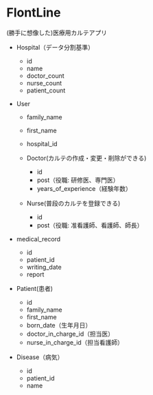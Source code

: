 # FlontLine

(勝手に想像した)医療用カルテアプリ

- Hospital（データ分割基準）
  - id
  - name
  - doctor_count
  - nurse_count
  - patient_count
- User

  - family_name
  - first_name
  - hospital_id
  - Doctor(カルテの作成・変更・削除ができる)

    - id
    - post（役職: 研修医、専門医）
    - years_of_experience（経験年数）

  - Nurse(普段のカルテを登録できる)
    - id
    - post（役職: 准看護師、看護師、師長）

- medical_record

  - id
  - patient_id
  - writing_date
  - report

- Patient(患者)

  - id
  - family_name
  - first_name
  - born_date（生年月日）
  - doctor_in_charge_id（担当医）
  - nurse_in_charge_id（担当看護師）

- Disease（病気）
  - id
  - patient_id
  - name
